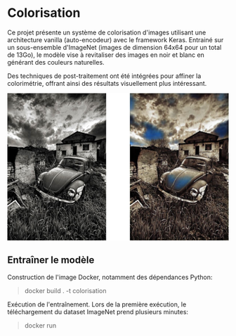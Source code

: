 # Colorisation

Ce projet présente un système de colorisation d'images utilisant une architecture vanilla (auto-encodeur) avec le framework Keras. Entrainé sur un sous-ensemble d'ImageNet (images de dimension 64x64 pour un total de 13Go), le modèle vise à revitaliser des images en noir et blanc en générant des couleurs naturelles.

Des techniques de post-traitement ont été intégrées pour affiner la colorimétrie, offrant ainsi des résultats visuellement plus intéressant.

![Test](images/test.jpg)

## Entraîner le modèle

Construction de l'image Docker, notamment des dépendances Python:

> docker build . -t colorisation

Exécution de l'entraînement. Lors de la première exécution, le téléchargement du dataset ImageNet prend plusieurs minutes:

> docker run